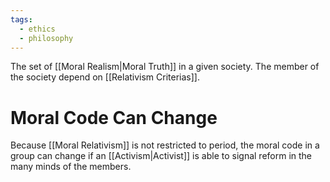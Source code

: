 ```yaml
---
tags:
  - ethics
  - philosophy
---
```

The set of [[Moral Realism|Moral Truth]] in a given society.
The member of the society depend on [[Relativism Criterias]].
# Moral Code Can Change
Because [[Moral Relativism]] is not restricted to period, the moral code in a group can change if an [[Activism|Activist]] is able to signal reform in the many minds of the members.